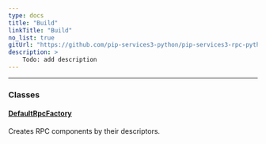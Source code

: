 ```yaml
---
type: docs
title: "Build"
linkTitle: "Build"
no_list: true
gitUrl: "https://github.com/pip-services3-python/pip-services3-rpc-python"
description: >
    Todo: add description
---
```

---

<div class="module-body"> 

### Classes

#### [DefaultRpcFactory](default_rpc_factory)
Creates RPC components by their descriptors.

</div>
